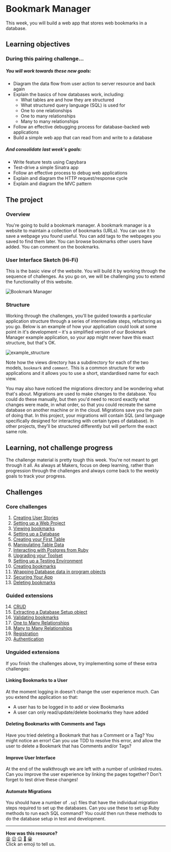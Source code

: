 # Bookmark Manager

This week, you will build a web app that stores web bookmarks in a database.

## Learning objectives

### During this pairing challenge...

##### You will work towards these new goals:

* Diagram the data flow from user action to server resource and back again
* Explain the basics of how databases work, including:
   - What tables are and how they are structured
   - What structured query language (SQL) is used for
   - One to one relationships
   - One to many relationships
   - Many to many relationships
* Follow an effective debugging process for database-backed web applications
* Build a simple web app that can read from and write to a database

##### And consolidate last week's goals:

* Write feature tests using Capybara
* Test-drive a simple Sinatra app
* Follow an effective process to debug web applications
* Explain and diagram the HTTP request/response cycle
* Explain and diagram the MVC pattern

## The project

### Overview

You're going to build a bookmark manager.  A bookmark manager is a website to maintain a collection of bookmarks (URLs). You can use it to save a webpage you found useful. You can add tags to the webpages you saved to find them later. You can browse bookmarks other users have added. You can comment on the bookmarks.

### User Interface Sketch (Hi-Fi)

This is the basic view of the website. You will build it by working through the sequence of challenges. As you go on, we will be challenging you to extend the functionality of this website.

![](https://dchtm6r471mui.cloudfront.net/hackpad.com_jubMxdBrjni_p.52567_1380279073159_Screen%20Shot%202013-09-27%20at%2011.06.12.png "Bookmark Manager")

### Structure

Working through the challenges, you'll be guided towards a particular application structure through a series of intermediate steps, refactoring as you go. Below is an example of how your application could look at some point in it's development – it's a simplified version of our Bookmark Manager example application, so your app might never have this exact structure, but that's OK.

![example_structure](/images/example_structure.png)

Note how the views directory has a subdirectory for each of the two models, `bookmark` and `comment`. This is a common structure for web applications and it allows you to use a short, standardised name for each view.

You may also have noticed the migrations directory and be wondering what that's about. Migrations are used to make changes to the database. You could do these manually, but then you'd need to record exactly what changes were made, in what order, so that you could recreate the same database on another machine or in the cloud. Migrations save you the pain of doing that. In this project, your migrations will contain SQL (and language specifically designed for interacting with certain types of database). In other projects, they'll be structured differently but will perform the exact same role.

## Learning, not challenge progress

The challenge material is pretty tough this week. You're not meant to get through it all.  As always at Makers, focus on deep learning, rather than progression through the challenges and always come back to the weekly goals to track your progress.

## Challenges

### Core challenges
 1. [Creating User Stories](01_creating_user_stories.md)
 2. [Setting up a Web Project](02_setting_up_a_web_project.md)
 3. [Viewing bookmarks](03_viewing_bookmarks.md)
 4. [Setting up a Database](04_setting_up_a_database.md)
 5. [Creating your First Table](05_creating_your_first_table.md)
 6. [Manipulating Table Data](06_manipulating_table_data.md)
 7. [Interacting with Postgres from Ruby](07_interacting_with_postgres_from_ruby.md)
 8. [Upgrading your Toolset](08_upgrading_your_toolset.md)
 9. [Setting up a Testing Environment](09_setting_up_a_testing_environment.md)
 10. [Creating bookmarks](10_creating_bookmarks.md)
 11. [Wrapping Database data in program objects](11_wrapping_database_data_in_program_objects.md)
 12. [Securing Your App](./12_securing_your_app.md)
 13. [Deleting bookmarks](13_deleting_bookmarks.md)

### Guided extensions
 14. [CRUD](14_crud.md)
 15. [Extracting a Database Setup object](15_extracting_a_database_setup_object.md)
 16. [Validating bookmarks](16_validating_bookmarks.md)
 17. [One to Many Relationships](17_one_to_many_relations.md)
 18. [Many to Many Relationships](18_many_to_many_relationships.md)
 19. [Registration](19_registration.md)
 20. [Authentication](20_authentication.md)

### Unguided extensions

If you finish the challenges above, try implementing some of these extra challenges:

#### Linking Bookmarks to a User

At the moment logging in doesn't change the user experience much. Can you extend the application so that:

- A user has to be logged in to add or view Bookmarks
- A user can only read/update/delete bookmarks they have added

#### Deleting Bookmarks with Comments and Tags

Have you tried deleting a Bookmark that has a Comment or a Tag? You might notice an error!
Can you use TDD to resolve this error, and allow the user to delete a Bookmark that has Comments and/or Tags?

#### Improve User Interface

At the end of the walkthrough we are left with a number of unlinked routes. Can you improve the user experience by linking the pages together? Don't forget to test drive these changes!

#### Automate Migrations

You should have a number of `.sql` files that have the individual migration steps required to set up the databases. Can you use these to set up Ruby methods to run each SQL command? You could then run these methods to do the database setup in test and development.

<!-- BEGIN GENERATED SECTION DO NOT EDIT -->

---

**How was this resource?**  
[😫](https://airtable.com/shrUJ3t7KLMqVRFKR?prefill_Repository=makersacademy/course&prefill_File=bookmark_manager/00_challenge_map.md&prefill_Sentiment=😫) [😕](https://airtable.com/shrUJ3t7KLMqVRFKR?prefill_Repository=makersacademy/course&prefill_File=bookmark_manager/00_challenge_map.md&prefill_Sentiment=😕) [😐](https://airtable.com/shrUJ3t7KLMqVRFKR?prefill_Repository=makersacademy/course&prefill_File=bookmark_manager/00_challenge_map.md&prefill_Sentiment=😐) [🙂](https://airtable.com/shrUJ3t7KLMqVRFKR?prefill_Repository=makersacademy/course&prefill_File=bookmark_manager/00_challenge_map.md&prefill_Sentiment=🙂) [😀](https://airtable.com/shrUJ3t7KLMqVRFKR?prefill_Repository=makersacademy/course&prefill_File=bookmark_manager/00_challenge_map.md&prefill_Sentiment=😀)  
Click an emoji to tell us.

<!-- END GENERATED SECTION DO NOT EDIT -->
